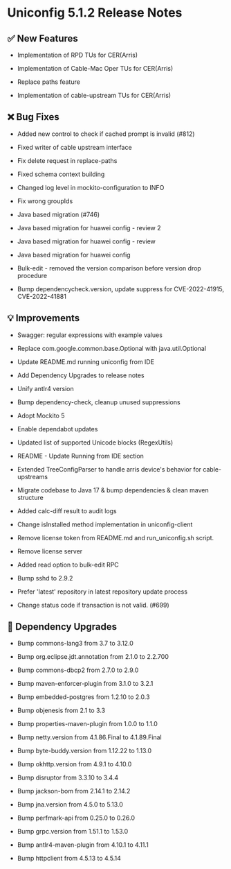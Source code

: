 # Uniconfig 5.1.2 Release Notes 
 
## :white_check_mark: New Features 
 
 - Implementation of RPD TUs for CER(Arris)
 
 - Implementation of Cable-Mac Oper TUs for CER(Arris)
 
 - Replace paths feature
 
 - Implementation of cable-upstream TUs for CER(Arris)
 
## :x: Bug Fixes 
 
 - Added new control to check if cached prompt is invalid (#812)
 
 - Fixed writer of cable upstream interface
 
 - Fix delete request in replace-paths
 
 - Fixed schema context building
 
 - Changed log level in mockito-configuration to INFO
 
 - Fix wrong groupIds
 
 - Java based migration (#746)
 
 - Java based migration for huawei config - review 2
 
 - Java based migration for huawei config - review
 
 - Java based migration for huawei config
 
 - Bulk-edit - removed the version comparison before version drop procedure
 
 - Bump dependencycheck.version, update suppress for CVE-2022-41915, CVE-2022-41881
 
## :bulb: Improvements 
 
 - Swagger: regular expressions with example values
 
 - Replace com.google.common.base.Optional with java.util.Optional
 
 - Update README.md running uniconfig from IDE
 
 - Add Dependency Upgrades to release notes
 
 - Unify antlr4 version
 
 - Bump dependency-check, cleanup unused suppressions
 
 - Adopt Mockito 5
 
 - Enable dependabot updates
 
 - Updated list of supported Unicode blocks (RegexUtils)
 
 - README - Update Running from IDE section
 
 - Extended TreeConfigParser to handle arris device's behavior for cable-upstreams
 
 - Migrate codebase to Java 17 & bump dependencies & clean maven structure
 
 - Added calc-diff result to audit logs
 
 - Change isInstalled method implementation in uniconfig-client
 
 - Remove license token from README.md and run_uniconfig.sh script.
 
 - Remove license server
 
 - Added read option to bulk-edit RPC
 
 - Bump sshd to 2.9.2
 
 - Prefer 'latest' repository in latest repository update process
 
 - Change status code if transaction is not valid. (#699)
 
## :hammer: Dependency Upgrades 
 
 - Bump commons-lang3 from 3.7 to 3.12.0
 
 - Bump org.eclipse.jdt.annotation from 2.1.0 to 2.2.700
 
 - Bump commons-dbcp2 from 2.7.0 to 2.9.0
 
 - Bump maven-enforcer-plugin from 3.1.0 to 3.2.1
 
 - Bump embedded-postgres from 1.2.10 to 2.0.3
 
 - Bump objenesis from 2.1 to 3.3
 
 - Bump properties-maven-plugin from 1.0.0 to 1.1.0
 
 - Bump netty.version from 4.1.86.Final to 4.1.89.Final
 
 - Bump byte-buddy.version from 1.12.22 to 1.13.0
 
 - Bump okhttp.version from 4.9.1 to 4.10.0
 
 - Bump disruptor from 3.3.10 to 3.4.4
 
 - Bump jackson-bom from 2.14.1 to 2.14.2
 
 - Bump jna.version from 4.5.0 to 5.13.0
 
 - Bump perfmark-api from 0.25.0 to 0.26.0
 
 - Bump grpc.version from 1.51.1 to 1.53.0
 
 - Bump antlr4-maven-plugin from 4.10.1 to 4.11.1
 
 - Bump httpclient from 4.5.13 to 4.5.14
 
